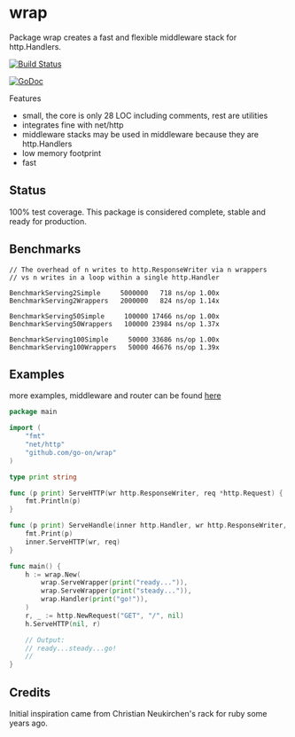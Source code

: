 wrap
====

Package wrap creates a fast and flexible middleware stack for http.Handlers.

[![Build Status](https://secure.travis-ci.org/go-on/wrap.png)](http://travis-ci.org/go-on/wrap)

[![GoDoc](https://godoc.org/github.com/go-on/wrap?status.png)](http://godoc.org/github.com/go-on/wrap)

Features

- small, the core is only 28 LOC including comments, rest are utilities
- integrates fine with net/http
- middleware stacks may be used in middleware because they are http.Handlers
- low memory footprint
- fast

Status
------
100% test coverage.
This package is considered complete, stable and ready for production.

Benchmarks
----------

    // The overhead of n writes to http.ResponseWriter via n wrappers
    // vs n writes in a loop within a single http.Handler

    BenchmarkServing2Simple     5000000   718 ns/op 1.00x
    BenchmarkServing2Wrappers   2000000   824 ns/op 1.14x

    BenchmarkServing50Simple     100000 17466 ns/op 1.00x
    BenchmarkServing50Wrappers   100000 23984 ns/op 1.37x

    BenchmarkServing100Simple     50000 33686 ns/op 1.00x
    BenchmarkServing100Wrappers   50000 46676 ns/op 1.39x


Examples
--------

more examples, middleware and router can be found [here](https://github.com/go-on/wrap-contrib) 

```go
package main

import (
    "fmt"
    "net/http"
    "github.com/go-on/wrap"
)

type print string

func (p print) ServeHTTP(wr http.ResponseWriter, req *http.Request) {
    fmt.Println(p)
}

func (p print) ServeHandle(inner http.Handler, wr http.ResponseWriter, req *http.Request) {
    fmt.Print(p)
    inner.ServeHTTP(wr, req)
}

func main() {
    h := wrap.New(
        wrap.ServeWrapper(print("ready...")),
        wrap.ServeWrapper(print("steady...")),
        wrap.Handler(print("go!")),
    )
    r, _ := http.NewRequest("GET", "/", nil)
    h.ServeHTTP(nil, r)

    // Output:
    // ready...steady...go!
    //
}
```


Credits
-------

Initial inspiration came from Christian Neukirchen's rack for ruby some years ago.

